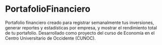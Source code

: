 # PortafolioFinanciero
Portafolio financiero creado para registrar semanalmente tus inversiones, generar reportes y estadísticas por empresa, y mostrar el rendimiento total de tu portafolio. Desarrollado como proyecto del curso de Economía en el Centro Universitario de Occidente (CUNOC).
